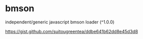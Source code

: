 # bmson
independent/generic javascript bmson loader (^1.0.0)

https://gist.github.com/suitougreentea/ddbe641b62dd8e45d3d8
